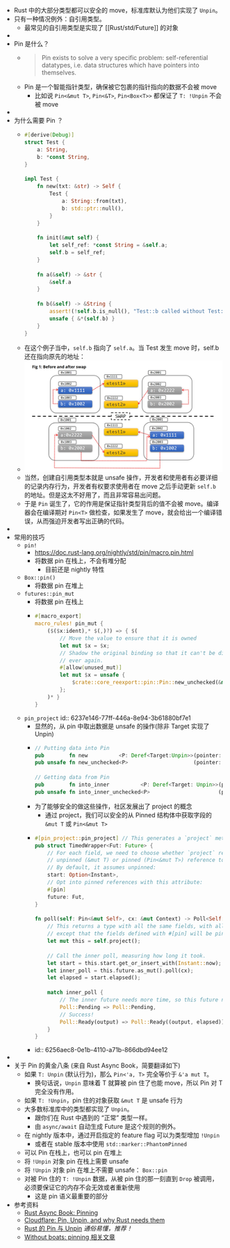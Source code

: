 - Rust 中的大部分类型都可以安全的 move，标准库默认为他们实现了 `Unpin`。
- 只有一种情况例外：自引用类型。
	- 最常见的自引用类型是实现了 [[Rust/std/Future]] 的对象
-
- Pin 是什么？
	- > Pin exists to solve a very specific problem: self-referential datatypes, i.e. data structures which have pointers into themselves.
	- Pin 是一个智能指针类型，确保被它包裹的指针指向的数据不会被 move
		- 比如说 `Pin<&mut T>`, `Pin<&T>`, `Pin<Box<T>>` 都保证了 `T: !Unpin` 不会被 move
-
- 为什么需要 Pin ？
	- ```rust
	  #[derive(Debug)]
	  struct Test {
	      a: String,
	      b: *const String,
	  }
	  
	  impl Test {
	      fn new(txt: &str) -> Self {
	          Test {
	              a: String::from(txt),
	              b: std::ptr::null(),
	          }
	      }
	  
	      fn init(&mut self) {
	          let self_ref: *const String = &self.a;
	          self.b = self_ref;
	      }
	  
	      fn a(&self) -> &str {
	          &self.a
	      }
	  
	      fn b(&self) -> &String {
	          assert!(!self.b.is_null(), "Test::b called without Test::init being called first");
	          unsafe { &*(self.b) }
	      }
	  }
	  
	  ```
	- 在这个例子当中，`self.b` 指向了 `self.a`。当 Test 发生 move 时，self.b 还在指向原先的地址：
	- ![image.png](../assets/image_1642055060917_0.png)
	- 当然，创建自引用类型本就是 unsafe 操作，开发者和使用者有必要详细的记录内存行为，开发者有权要求使用者在 move 之后手动更新 `self.b` 的地址。但是这太不好用了，而且非常容易出问题。
	- 于是 `Pin` 诞生了，它的作用是保证指针类型背后的值不会被 move。编译器会在编译期对 `Pin<T>` 做检查，如果发生了 move，就会给出一个编译错误，从而强迫开发者写出正确的代码。
-
- 常用的技巧
	- `pin!`
		- https://doc.rust-lang.org/nightly/std/pin/macro.pin.html
		- 将数据 pin 在栈上，不会有堆分配
			- 目前还是 nightly 特性
	- `Box::pin()`
		- 将数据 pin 在堆上
	- `futures::pin_mut`
		- 将数据 pin 在栈上
		- ```rust
		  #[macro_export]
		  macro_rules! pin_mut {
		      ($($x:ident),* $(,)?) => { $(
		          // Move the value to ensure that it is owned
		          let mut $x = $x;
		          // Shadow the original binding so that it can't be directly accessed
		          // ever again.
		          #[allow(unused_mut)]
		          let mut $x = unsafe {
		              $crate::core_reexport::pin::Pin::new_unchecked(&mut $x)
		          };
		      )* }
		  }
		  ```
	- `pin_project`
	  id:: 6237e146-77ff-446a-8e94-3b61880bf7e1
		- 显然的，从 pin 中取出数据是 unsafe 的操作(除非 Target 实现了 Unpin)
		- ```rust
		  // Putting data into Pin
		  pub        fn new          <P: Deref<Target:Unpin>>(pointer: P) -> Pin<P>;
		  pub unsafe fn new_unchecked<P>                     (pointer: P) -> Pin<P>;
		  
		  // Getting data from Pin
		  pub        fn into_inner          <P: Deref<Target: Unpin>>(pin: Pin<P>) -> P;
		  pub unsafe fn into_inner_unchecked<P>                      (pin: Pin<P>) -> P;
		  ```
		- 为了能够安全的做这些操作，社区发展出了 project 的概念
			- 通过 project，我们可以安全的从 Pinned 结构体中获取字段的 `&mut T` 或 `Pin<&mut T>`
		- ```rust
		  #[pin_project::pin_project] // This generates a `project` method
		  pub struct TimedWrapper<Fut: Future> {
		      // For each field, we need to choose whether `project` returns an
		      // unpinned (&mut T) or pinned (Pin<&mut T>) reference to the field.
		      // By default, it assumes unpinned:
		      start: Option<Instant>,
		      // Opt into pinned references with this attribute:
		      #[pin]
		      future: Fut,
		  }
		  
		  fn poll(self: Pin<&mut Self>, cx: &mut Context) -> Poll<Self::Output> {
		      // This returns a type with all the same fields, with all the same types,
		      // except that the fields defined with #[pin] will be pinned.
		      let mut this = self.project();
		  
		      // Call the inner poll, measuring how long it took.
		      let start = this.start.get_or_insert_with(Instant::now);
		      let inner_poll = this.future.as_mut().poll(cx);
		      let elapsed = start.elapsed();
		  
		      match inner_poll {
		          // The inner future needs more time, so this future needs more time too
		          Poll::Pending => Poll::Pending,
		          // Success!
		          Poll::Ready(output) => Poll::Ready((output, elapsed)),
		      }
		  }
		  ```
		- id:: 6256aec8-0e1b-4110-a71b-866dbd94ee12
-
- 关于 Pin 的黄金八条 (来自 Rust Async Book，简要翻译如下)
	- 如果 `T: Unpin` (默认行为)，那么 `Pin<'a, T>` 完全等价于 `&'a mut T`。
		- 换句话说，`Unpin` 意味着 T 就算被 pin 住了也能 move，所以 Pin 对 T 完全没有作用。
	- 如果 `T: !Unpin`，pin 住的对象获取 `&mut T` 是 unsafe 行为
	- 大多数标准库中的类型都实现了 `Unpin`。
		- 跟你们在 Rust 中遇到的 “正常” 类型一样。
		- 由 `async/await` 自动生成 Future 是这个规则的例外。
	- 在 nightly 版本中，通过开启指定的 feature flag 可以为类型增加 `!Unpin`
		- 或者在 stable 版本中使用 `std::marker::PhantomPinned`
	- 可以 Pin 在栈上，也可以 pin 在堆上
	- 将 `!Unpin` 对象 pin 在栈上需要 unsafe
	- 将 `!Unpin` 对象 pin 在堆上不需要 unsafe： `Box::pin`
	- 对被 Pin 住的 `T: !Unpin` 数据，从被 pin 住的那一刻直到 `Drop` 被调用，必须要保证它的内存不会无效或者重新使用
		- 这是 pin 语义最重要的部分
- 参考资料
	- [Rust Async Book: Pinning](https://rust-lang.github.io/async-book/04_pinning/01_chapter.html)
	- [Cloudflare: Pin, Unpin, and why Rust needs them](https://blog.cloudflare.com/pin-and-unpin-in-rust/)
	- [Rust 的 Pin 与 Unpin](https://folyd.com/blog/rust-pin-unpin/)  *通俗易懂，推荐！*
	- [Without boats: pinning 相关文章](https://without.boats/tags/pinning/)